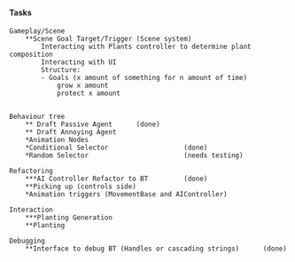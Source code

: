
#### Tasks

    Gameplay/Scene
        **Scene Goal Target/Trigger (Scene system)
            Interacting with Plants controller to determine plant composition
            Interacting with UI
            Structure:
            - Goals (x amount of something for n amount of time)
                grow x amount
                protect x amount
                

    Behaviour tree
        ** Draft Passive Agent      (done)
        ** Draft Annoying Agent
        *Animation Nodes
        *Conditional Selector                   (done)
        *Random Selector                        (needs testing)
        
    Refactoring
        ***AI Controller Refactor to BT         (done)
        **Picking up (controls side)
        *Animation triggers (MovementBase and AIController)
        
    Interaction
        ***Planting Generation
        **Planting
        
    Debugging
        **Interface to debug BT (Handles or cascading strings)      (done)